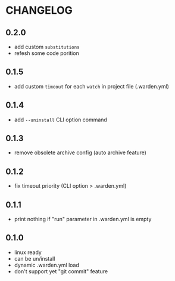 # CHANGELOG

## 0.2.0
- add custom `substitutions`
- refesh some code porition

## 0.1.5
- add custom `timeout` for each `watch` in project file (.warden.yml)

## 0.1.4
- add `--uninstall` CLI option command

## 0.1.3
- remove obsolete archive config (auto archive feature)

## 0.1.2
- fix timeout priority  (CLI  option > .warden.yml)

## 0.1.1
- print nothing if "run" parameter in .warden.yml is empty

## 0.1.0
- linux ready
- can be un/install
- dynamic .warden.yml load
- don't support yet "git commit" feature
